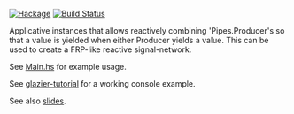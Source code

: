 [![Hackage](https://img.shields.io/hackage/v/pipes-fluid.svg)](https://hackage.haskell.org/package/pipes-fluid)
[![Build Status](https://secure.travis-ci.org/louispan/pipes-fluid.png?branch=master)](http://travis-ci.org/louispan/pipes-fluid)

Applicative instances that allows reactively combining 'Pipes.Producer's so that a value is yielded when either Producer yields a value. This can be used to create a FRP-like reactive signal-network.

See [Main.hs](app/Main.hs) for example usage.

See [glazier-tutorial](https://github.com/louispan/glazier-tutorial/blob/08d24800c58c6ec683b618bf2e4061e58aac1753/src/Glazier/Tutorial/Console.hs#L306) for a working console example.

See also [slides](http://www.slideshare.net/LouisPan3/composable-widgets-with-reactive-pipes).